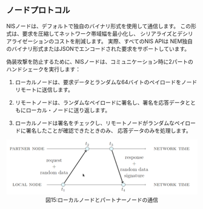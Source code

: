## ノードプロトコル

NISノードは、デフォルトで独自のバイナリ形式を使用して通信します。
この形式は、要求を圧縮してネットワーク帯域幅を最小化し、
シリアライズとデシリアライゼーションのコストを削減します。 実際、すべてのNIS APIは
NEM独自のバイナリ形式またはJSONでエンコードされた要求をサポートしています。

偽装攻撃を防止するために、NISノードは、コミュニケーション時に2パートのハンドシェークを実行します：

1. ローカルノードは、要求データとランダムな64バイトのペイロードをノードリモートに送信します。


2. リモートノードは、ランダムなペイロードに署名し、署名を応答データとともにローカル・ノードに送り返します。

3. ローカルノードは署名をチェックし、リモートノードがランダムなペイロードに署名したことが確認できたときのみ、
応答データのみを処理します。

<img src="/images/Figure15.png">
<center>図15:ローカルノードとパートナーノードの通信</center>
<br>
